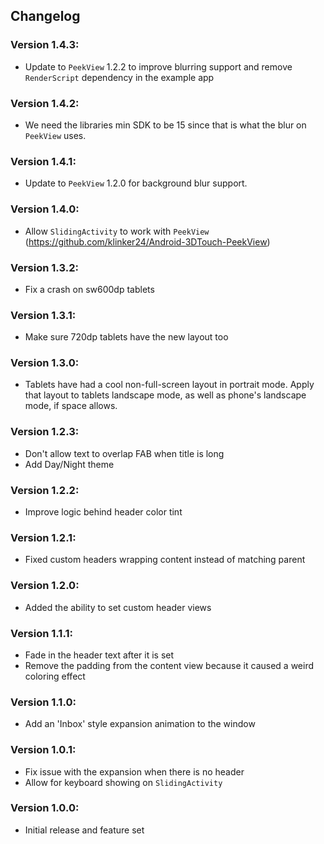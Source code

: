 ## Changelog

### Version 1.4.3:
- Update to `PeekView` 1.2.2 to improve blurring support and remove `RenderScript` dependency in the example app
### Version 1.4.2:
- We need the libraries min SDK to be 15 since that is what the blur on `PeekView` uses.

### Version 1.4.1:
- Update to `PeekView` 1.2.0 for background blur support.

### Version 1.4.0:
- Allow `SlidingActivity` to work with `PeekView` (https://github.com/klinker24/Android-3DTouch-PeekView)

### Version 1.3.2:
- Fix a crash on sw600dp tablets

### Version 1.3.1:
- Make sure 720dp tablets have the new layout too

### Version 1.3.0:
- Tablets have had a cool non-full-screen layout in portrait mode. Apply that layout to tablets landscape mode, as well as phone's landscape mode, if space allows.

### Version 1.2.3:
- Don't allow text to overlap FAB when title is long
- Add Day/Night theme

### Version 1.2.2:
- Improve logic behind header color tint

### Version 1.2.1:
- Fixed custom headers wrapping content instead of matching parent

### Version 1.2.0:
- Added the ability to set custom header views

### Version 1.1.1:
- Fade in the header text after it is set
- Remove the padding from the content view because it caused a weird coloring effect

### Version 1.1.0:
- Add an 'Inbox' style expansion animation to the window

### Version 1.0.1:
- Fix issue with the expansion when there is no header
- Allow for keyboard showing on `SlidingActivity`

### Version 1.0.0:
- Initial release and feature set
